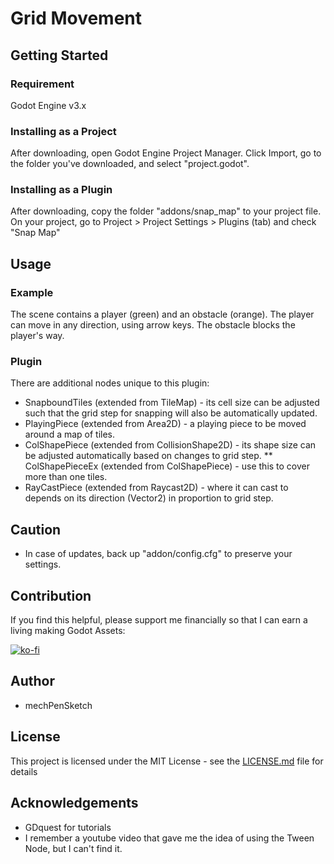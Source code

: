 # Grid Movement

## Getting Started

### Requirement
Godot Engine v3.x

### Installing as a Project
After downloading, open Godot Engine Project Manager. Click Import, go to the folder you've downloaded, and select "project.godot".

### Installing as a Plugin
After downloading, copy the folder "addons/snap_map" to your project file. On your project, go to Project > Project Settings > Plugins (tab) and check "Snap Map"

## Usage

### Example
The scene contains a player (green) and an obstacle (orange). The player can move in any direction, using arrow keys. The obstacle blocks the player's way.

### Plugin
There are additional nodes unique to this plugin:
* SnapboundTiles (extended from TileMap) - its cell size can be adjusted such that the grid step for snapping will also be automatically updated.
* PlayingPiece (extended from Area2D) - a playing piece to be moved around a map of tiles.
* ColShapePiece (extended from CollisionShape2D) - its shape size can be adjusted automatically based on changes to grid step.
** ColShapePieceEx (extended from ColShapePiece) - use this to cover more than one tiles.
* RayCastPiece (extended from Raycast2D) - where it can cast to depends on its direction (Vector2) in proportion to grid step.

## Caution
* In case of updates, back up "addon/config.cfg" to preserve your settings.

## Contribution
If you find this helpful, please support me financially so that I can earn a living making Godot Assets:

[![ko-fi](https://www.ko-fi.com/img/githubbutton_sm.svg)](https://ko-fi.com/I3I1208SA)

## Author
* mechPenSketch

## License
This project is licensed under the MIT License - see the [LICENSE.md](LICENSE.md) file for details

## Acknowledgements
* GDquest for tutorials
* I remember a youtube video that gave me the idea of using the Tween Node, but I can't find it.
